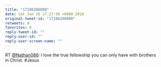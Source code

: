 ```yaml
---
title: "17106206000"
date: Sat Jun 26 17:27:50 +0000 2010
original-tweet-id: "17106206000"
retweets: 0
favorites: 0
reply-tweet-id: ""
reply-user-id: ""
reply-user-screen-name: ""
---
```

RT <a href="https://twitter.com/Nathan086">@Nathan086</a>: I love the true fellowship you can only have with brothers in Christ. #Jesus
